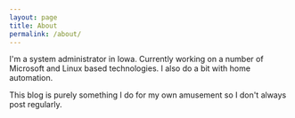 ```yaml
---
layout: page
title: About
permalink: /about/
---
```


I'm a system administrator in Iowa. Currently working on a number of Microsoft and Linux based technologies. I also do a bit with home automation.

This blog is purely something I do for my own amusement so I don't always post regularly.
